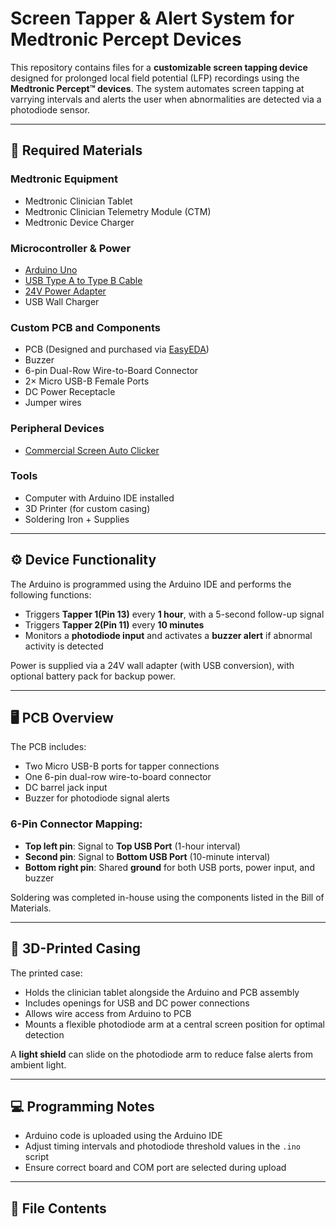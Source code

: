 # Screen Tapper & Alert System for Medtronic Percept Devices

This repository contains files for a **customizable screen tapping device** designed for prolonged local field potential (LFP) recordings using the **Medtronic Percept™ devices**. The system automates screen tapping at varrying intervals and alerts the user when abnormalities are detected via a photodiode sensor.

---

## 🔧 Required Materials

### Medtronic Equipment
- Medtronic Clinician Tablet  
- Medtronic Clinician Telemetry Module (CTM) 
- Medtronic Device Charger  

### Microcontroller & Power
- [Arduino Uno](https://store-usa.arduino.cc/products/arduino-uno-rev3?utm_source=google&utm_medium=cpc&utm_campaign=US-Pmax&gad_source=1&gad_campaignid=21317508903&gbraid=0AAAAACbEa85ZTJgGHZvlyDcPqG6pQrOLn&gclid=Cj0KCQjwxdXBBhDEARIsAAUkP6ikK4L042KB6nHZxpK468FCBXPmFXHoZRnJpiLurr59JMPf5aQERZwaAhOKEALw_wcB)
- [USB Type A to Type B Cable](https://store.arduino.cc/products/usb-2-0-cable-type-ab?gQT=2)  
- [24V Power Adapter](https://www.amazon.com/XWNV-Switching-Supply-Adapter-5-5x2-1mm/dp/B0CTQ11HN1/)
- USB Wall Charger  

### Custom PCB and Components
- PCB (Designed and purchased via [EasyEDA](https://easyeda.com/))  
- Buzzer  
- 6-pin Dual-Row Wire-to-Board Connector  
- 2× Micro USB-B Female Ports  
- DC Power Receptacle  
- Jumper wires  

### Peripheral Devices
- [Commercial Screen Auto Clicker](https://www.fonefunshop.com/products/auto-clicker-phone-tap-machine-tapper-liker-6-clickers-keep-screen-awake)  

### Tools
- Computer with Arduino IDE installed  
- 3D Printer (for custom casing)  
- Soldering Iron + Supplies 

---

## ⚙️ Device Functionality

The Arduino is programmed using the Arduino IDE and performs the following functions:

- Triggers **Tapper 1(Pin 13)** every **1 hour**, with a 5-second follow-up signal  
- Triggers **Tapper 2(Pin 11)** every **10 minutes**  
- Monitors a **photodiode input** and activates a **buzzer alert** if abnormal activity is detected  

Power is supplied via a 24V wall adapter (with USB conversion), with optional battery pack for backup power.

---

## 🖥 PCB Overview

The PCB includes:
- Two Micro USB-B ports for tapper connections  
- One 6-pin dual-row wire-to-board connector  
- DC barrel jack input  
- Buzzer for photodiode signal alerts  

### 6-Pin Connector Mapping:
- **Top left pin**: Signal to **Top USB Port** (1-hour interval)  
- **Second pin**: Signal to **Bottom USB Port** (10-minute interval)  
- **Bottom right pin**: Shared **ground** for both USB ports, power input, and buzzer  

Soldering was completed in-house using the components listed in the Bill of Materials.

---

## 🧰 3D-Printed Casing

The printed case:
- Holds the clinician tablet alongside the Arduino and PCB assembly  
- Includes openings for USB and DC power connections  
- Allows wire access from Arduino to PCB  
- Mounts a flexible photodiode arm at a central screen position for optimal detection  

A **light shield** can slide on the photodiode arm to reduce false alerts from ambient light.

---

## 💻 Programming Notes

- Arduino code is uploaded using the Arduino IDE  
- Adjust timing intervals and photodiode threshold values in the `.ino` script  
- Ensure correct board and COM port are selected during upload  

---

## 📁 File Contents

